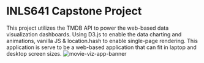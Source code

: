 # INLS641 Capstone Project
This project utilizes the TMDB API to power the web-based data visualization dashboards. Using D3.js to enable the data charting and animations, vanilla JS & location.hash to enable single-page rendering.
This application is serve to be a web-based application that can fit in laptop and desktop screen sizes.
![movie-viz-app-banner](https://user-images.githubusercontent.com/32741165/152751923-c114f8a9-db6b-482d-8100-ea9853c15a85.png)
